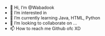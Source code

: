 - 👋 Hi, I’m @Wabadook
- 👀 I’m interested in 
- 🌱 I’m currently learning Java, HTML, Python
- 💞️ I’m looking to collaborate on ...
- 📫 How to reach me Github ofc XD

<!---
Wabadook/Wabadook is a ✨ special ✨ repository because its `README.md` (this file) appears on your GitHub profile.
You can click the Preview link to take a look at your changes.
--->
